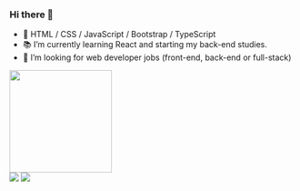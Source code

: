 ### Hi there 👋
- 🧠 HTML / CSS / JavaScript / Bootstrap / TypeScript
- 📚 I’m currently learning React and starting my back-end studies.
- 👯 I’m looking for web developer jobs (front-end, back-end or full-stack)

<div>
  <a href="https://github.com/RogerXO">
  <img height="180em" src="https://github-readme-stats.vercel.app/api?username=rogerxo&show_icons=true&theme=dracula&include_all_commits=true&count_private=true"/>
</div>
<div> 
  <a href="https://www.instagram.com/rogerxavier2/" target="_blank"><img src="https://img.shields.io/badge/-Instagram-%23E4405F?style=for-the-badge&logo=instagram&logoColor=white"></a>
  <a href="https://www.linkedin.com/in/roger-xavier142/" target="_blank"><img src="https://img.shields.io/badge/-LinkedIn-%230077B5?style=for-the-badge&logo=linkedin&logoColor=white"></a> 
</div>
